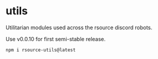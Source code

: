 # utils

Utilitarian modules used across the rsource discord robots.

Use v0.0.10 for first semi-stable release.

```bash
npm i rsource-utils@latest
```
